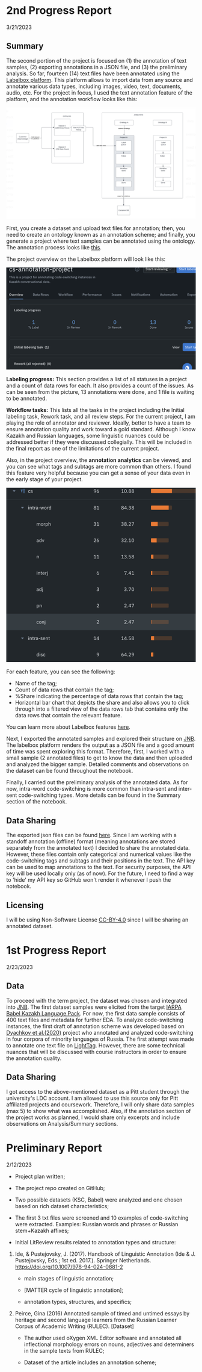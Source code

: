 # 2nd Progress Report

3/21/2023

## Summary

The second portion of the project is focused on (1) the annotation of text samples, (2) exporting annotations in a JSON file, and (3) the preliminary analysis. So far, fourteen (14) text files have been annotated using the [Labelbox platform](https://docs.labelbox.com/docs/overview). This platform allows to import data from any source and annotate various data types, including images, video, text, documents, audio, etc. For the project in focus, I used the text annotation feature of the platform, and the annotation workflow looks like this:

![Annotation workflow](screenshots/annotation-workflow.png)

First, you create a dataset and upload text files for annotation; then, you need to create an ontology known as an annotation scheme; and finally, you generate a project where text samples can be annotated using the ontology. The annotation process looks like [this](https://labelbox.com/product/annotate/text/).

The project overview on the Labelbox platform will look like this:

![The project overview](/screenshots/labeling-progress.png)

**Labeling progress:** This section provides a list of all statuses in a project and a count of data rows for each. It also provides a count of the issues. As can be seen from the picture, 13 annotations were done, and 1 file is waiting to be annotated.

**Workflow tasks:** This lists all the tasks in the project including the Initial labeling task, Rework task, and all review steps. For the current project, I am playing the role of annotator and reviewer. Ideally, better to have a team to ensure annotation quality and work toward a gold standard.  Although I know Kazakh and Russian languages, some linguistic nuances could be addressed better if they were discussed collegially. This will be included in the final report as one of the limitations of the current project.  

Also, in the project overview, the **annotation analytics** can be viewed, and you can see what tags and subtags are more common than others. I found this feature very helpful because you can get a sense of your data even in the early stage of your project.

![Analytics view](/screenshots/annotation-analytics.png)

For each feature, you can see the following:

- Name of the tag;
- Count of data rows that contain the tag;
- %Share indicating the percentage of data rows that contain the tag;
- Horizontal bar chart that depicts the share and also allows you to click through into a filtered view of the data rows tab that contains only the data rows that contain the relevant feature.

You can learn more about Labelbox features [here](https://docs.labelbox.com/docs/overview).

Next, I exported the annotated samples and explored their structure on [JNB](https://github.com/Data-Science-for-Linguists-2023/Kazakh-Russian-Code-Switching-Analysis/blob/main/notebooks/annotatedDataset.ipynb). The labelbox platform renders the output as a JSON file and a good amount of time was spent exploring this format. Therefore, first, I worked with a small sample (2 annotated files) to get to know the data and then uploaded and analyzed the bigger sample. Detailed comments and observations on the dataset can be found throughout the notebook. 

Finally, I carried out the preliminary analysis of the annotated data. As for now,  intra-word code-switching is more common than intra-sent and inter-sent code-switching types. More details can be found in the Summary section of the notebook. 

## Data Sharing 

The exported json files can be found [here](https://github.com/Data-Science-for-Linguists-2023/Kazakh-Russian-Code-Switching-Analysis/tree/main/annotated-data-samples). Since I am working with a standoff annotation (offline) format (meaning annotations are stored separately from the annotated text) I decided to share the annotated data. However, these files contain only categorical and numerical values like the code-switching tags and subtags and their positions in the text. The API key can be used to map annotations to the text. For security purposes, the API key will be used locally only (as of now). For the future, I need to find a way to 'hide' my API key so GitHub won't render it whenever I push the notebook.  

## Licensing

I will be using Non-Software License [CC-BY-4.0](https://choosealicense.com/licenses/cc-by-4.0/) since I will be sharing an annotated dataset. 


# 1st Progress Report

2/23/2023

## Data 

To proceed with the term project, the dataset was chosen and integrated into [JNB](http://localhost:8888/notebooks/Documents/Data_Science/Kazakh-Russian-Code-Switching-Analysis/Kaz-Rus-code-switching-dataset.ipynb#References:). The first dataset samples were elicited from the target [IARPA Babel Kazakh Language Pack](https://catalog.ldc.upenn.edu/LDC2018S13). For now, the first data sample consists of 400 text files and metadata  for further EDA. To analyze code-switching instances, the first draft of annotation scheme was developed based on [Dyachkov et al.(2020)](https://www.dialog-21.ru/media/5085/dyachkovvvplusetal-101.pdf) project who annotated and analyzed code-switching in four corpora of minority languages of Russia. The first attempt was made to annotate one text file on [LightTag](https://www.lighttag.io/). However, there are some technical nuances that will be discussed with course instructors in order to ensure the annotation quality. 

## Data Sharing

I got access to the above-mentioned dataset as a Pitt student through the university's LDC account. I am allowed to use this source only for Pitt affiliated projects and coursework. Therefore, I will only share data samples (max 5) to show what was accomplished. Also, if the annotation section of the project works as planned, I would share only excerpts and include observations on Analysis/Summary sections.



# Preliminary Report

2/12/2023


- Project plan written;

- The project repo created on GitHub;

- Two possible datasets (KSC, Babel) were analyzed and one chosen based on rich dataset characteristics;

- The first 3 txt files were screened and 10 examples of code-switching were extracted. Examples: Russian words and phrases or Russian stem+Kazakh affixes;
 
- Initial LitReview results related to annotation types and structure:

1. Ide, & Pustejovsky, J. (2017). Handbook of Linguistic Annotation (Ide & J. Pustejovsky, Eds.;   1st ed. 2017.). Springer Netherlands. https://doi.org/10.1007/978-94-024-0881-2

	- main stages of linguistic annotation;

	- [MATTER cycle of linguistic annotation];

	- annotation types, structures, and specifics;

2. Peirce, Gina (2016) Annotated sample of timed and untimed essays by heritage and second language learners from the Russian Learner Corpus of Academic Writing (RULEC). [Dataset]

	- The author used oXygen XML Editor software and annotated all inflectional morphology errors 	on nouns, adjectives and determiners in the sample texts from RULEC; 

	- Dataset of the article includes an annotation scheme;






	







